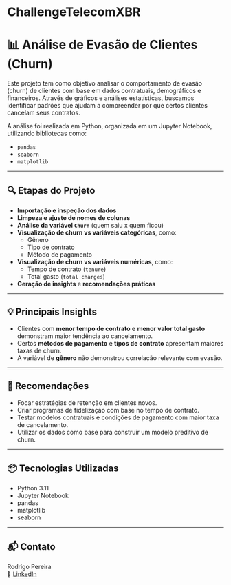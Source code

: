# ChallengeTelecomXBR
# 📊 Análise de Evasão de Clientes (Churn)

Este projeto tem como objetivo analisar o comportamento de evasão (churn) de clientes com base em dados contratuais, demográficos e financeiros. Através de gráficos e análises estatísticas, buscamos identificar padrões que ajudam a compreender por que certos clientes cancelam seus contratos.

A análise foi realizada em Python, organizada em um Jupyter Notebook, utilizando bibliotecas como:
- `pandas`
- `seaborn`
- `matplotlib`

---

## 🔍 Etapas do Projeto

- **Importação e inspeção dos dados**
- **Limpeza e ajuste de nomes de colunas**
- **Análise da variável `Churn`** (quem saiu x quem ficou)
- **Visualização de churn vs variáveis categóricas**, como:
  - Gênero
  - Tipo de contrato
  - Método de pagamento
- **Visualização de churn vs variáveis numéricas**, como:
  - Tempo de contrato (`tenure`)
  - Total gasto (`total charges`)
- **Geração de insights** e **recomendações práticas**

---

## 💡 Principais Insights

- Clientes com **menor tempo de contrato** e **menor valor total gasto** demonstram maior tendência ao cancelamento.
- Certos **métodos de pagamento** e **tipos de contrato** apresentam maiores taxas de churn.
- A variável de **gênero** não demonstrou correlação relevante com evasão.

---

## 💼 Recomendações

- Focar estratégias de retenção em clientes novos.
- Criar programas de fidelização com base no tempo de contrato.
- Testar modelos contratuais e condições de pagamento com maior taxa de cancelamento.
- Utilizar os dados como base para construir um modelo preditivo de churn.

---

## 📦 Tecnologias Utilizadas

- Python 3.11
- Jupyter Notebook
- pandas
- matplotlib
- seaborn

---

## 📬 Contato

Rodrigo Pereira  
🔗 [LinkedIn](https://www.linkedin.com/in/rodrigosilveirapereira/)
